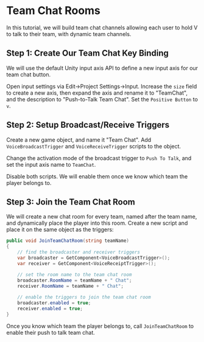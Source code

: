 # Team Chat Rooms

In this tutorial, we will build team chat channels allowing each user to hold V to talk to their team, with dynamic team channels.

## Step 1: Create Our Team Chat Key Binding

We will use the default Unity input axis API to define a new input axis for our team chat button.

Open input settings via Edit->Project Settings->Input. Increase the `size` field to create a new axis, then expand the axis and rename it to "TeamChat", and the description to "Push-to-Talk Team Chat". Set the `Positive Button` to `v`.

## Step 2: Setup Broadcast/Receive Triggers

Create a new game object, and name it "Team Chat". Add `VoiceBroadcastTrigger` and `VoiceReceiveTrigger` scripts to the object.

Change the activation mode of the broadcast trigger to `Push To Talk`, and set the input axis name to `TeamChat`.

Disable both scripts. We will enable them once we know which team the player belongs to.

## Step 3: Join the Team Chat Room

We will create a new chat room for every team, named after the team name, and dynamically place the player into this room. Create a new script and place it on the same object as the triggers:

```c#
public void JoinTeamChatRoom(string teamName)
{
    // find the broadcaster and receiver triggers
    var broadcaster = GetComponent<VoiceBroadcastTrigger>();
    var receiver = GetComponent<VoiceReceiptTrigger>();

    // set the room name to the team chat room
    broadcaster.RoomName = teamName + " Chat";
    receiver.RoomName = teamName + " Chat";
    
    // enable the triggers to join the team chat room
    broadcaster.enabled = true;
    receiver.enabled = true;    
}
```

Once you know which team the player belongs to, call `JoinTeamChatRoom` to enable their push to talk team chat.